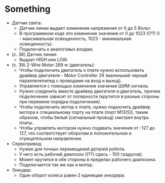 # Something

- Датчик света:
  - Датчик линии выдает изменение напряжения от 0 до 5 Вольт.
  - В программном коде это изменение значения от 0 до 1023 ((??) 0 - максимальная освещенность, 1023 - минимальная освещенность).
  - Подключать к аналоговых входам.
- (с. 36) Датчик линии:
  - Выдает HIGH или LOW.
- (с. 39) 2-Wire Motor 269 w (двигатель):
  - Чтобы подключить двигатель к плате нужно использовать драйвер двигателя - Motor Controller 29 (маленький черный параллелепипед с проводами на вход и выход).
  - Управляется с помощью изменения значения ШИМ сигнала.
  - Нужно соеденить вместе драйвер двигателя и двигатель, причем подключение зависит от полярности (крутится в разные стороны при перемене порядка подключения).
  - Чтобы подключить мотор к плате, нужно подкючить драйвер мотора к специальному порту на плате (порт M13(5)), таким образом, чтобы белый (сигнальный провод) смотрел внутрь платы.
  - Чтобы управлять мотором нужно подавать значения от -127 до 127, что соответствует оборотам в положительном и отрицательном направлении.
- Сервопривод:
  - Нужен для точных перемещений деталей робота.
  - У него есть рабочий диапозон ((??) сдесь - 100 градусов).
  - Может крутится в обе стороны в пределах рабочего диапозона.
  - Подключается так же как и мотор.
- Энкодер:
  - Один оборот колеса равен 2 единицам энкодера.